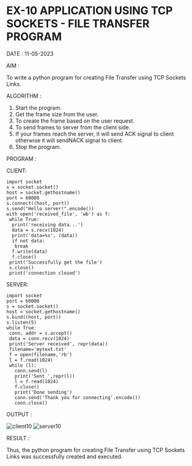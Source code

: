 # EX-10 APPLICATION USING TCP SOCKETS - FILE TRANSFER PROGRAM

DATE : 11-05-2023

AIM :

To write a python program for creating File Transfer using TCP Sockets Links.

ALGORITHM :

1. Start the program.
2. Get the frame size from the user.
3. To create the frame based on the user request.
4. To send frames to server from the client side.
5. If your frames reach the server, it will send ACK signal to client otherwise it
will sendNACK signal to client.
6. Stop the program.

PROGRAM :

CLIENT:
```
import socket
s = socket.socket()
host = socket.gethostname()
port = 60000
s.connect((host, port))
s.send("Hello server!".encode())
with open('received_file', 'wb') as f:
 while True:
  print('receiving data...')
  data = s.recv(1024)
  print('data=%s', (data))
  if not data:
   break
  f.write(data)
  f.close()
 print('Successfully get the file')
 s.close()
 print('connection closed')
```
SERVER:
```
import socket 
port = 60000 
s = socket.socket() 
host = socket.gethostname() 
s.bind((host, port)) 
s.listen(5) 
while True:
 conn, addr = s.accept() 
 data = conn.recv(1024)
 print('Server received', repr(data))
 filename='mytext.txt'
 f = open(filename,'rb')
 l = f.read(1024)
 while (l):
   conn.send(l)
   print('Sent ',repr(l))
   l = f.read(1024)
   f.close()
   print('Done sending')
   conn.send('Thank you for connecting'.encode())
   conn.close()
```
OUTPUT :

![client10](https://github.com/varshxnx/EX-10/assets/122253525/71a4592c-3d55-4d69-88e5-e599f3b1bf4d)
![server10](https://github.com/varshxnx/EX-10/assets/122253525/eb156cfa-82be-4382-a81b-569448b3ae58)


RESULT :

Thus, the python program for creating File Transfer using TCP Sockets Links was successfully created and executed.
